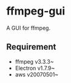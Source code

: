 # ffmpeg-gui

A GUI for ffmpeg.

Requirement
---

- ffmpeg v3.3.3~
- Electron v1.7.9~
- aws v20070501~
